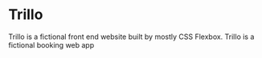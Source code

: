 # Trillo
Trillo is a fictional front end website built by mostly CSS Flexbox. Trillo is a fictional booking web app
